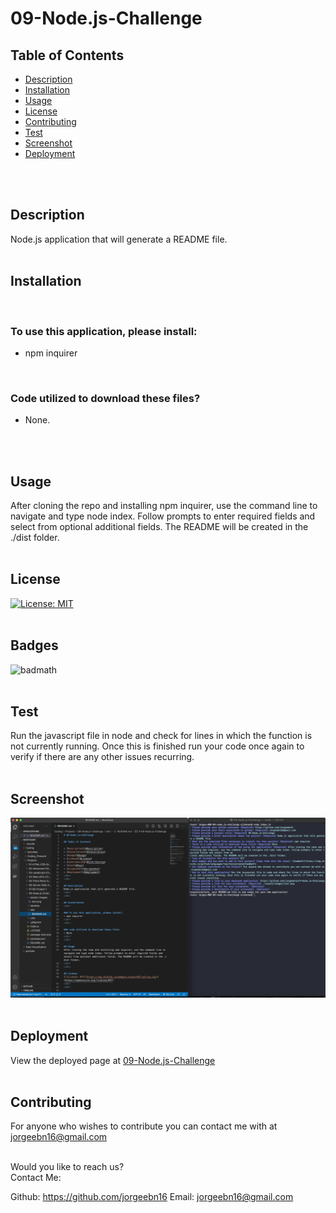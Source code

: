 # 09-Node.js-Challenge

## Table of Contents

* [Description](#Description)
* [Installation](#Installation)
* [Usage](#Usage)
* [License](#License)
* [Contributing](#Contributing)
* [Test](#Test)
* [Screenshot](#screenshot)
* [Deployment](#deployment)
</br>
</br>

## Description
Node.js application that will generate a README file.
</br>
</br>

## Installation
</br>

### To use this application, please install:
* npm inquirer
</br>

### Code utilized to download these files?
* None.
</br>
</br>

## Usage
After cloning the repo and installing npm inquirer, use the command line to navigate and type node index. Follow prompts to enter required fields and select from optional additional fields. The README will be created in the ./dist folder.
</br>
</br>

## License 
[![License: MIT](https://img.shields.io/badge/License-MIT-yellow.svg)](https://opensource.org/licenses/MIT)
</br>
</br>

## Badges
![badmath](https://img.shields.io/github/languages/top/nielsenjared/badmath)
</br>
</br>

## Test
Run the javascript file in node and check for lines in which the function is not currently running. Once this is finished run your code once again to verify if there are any other issues recurring. 
</br>
</br>

## Screenshot
![A sample screenshot of a README](../assets/images/screenshot.png)
</br>
</br>

## Deployment
View the deployed page at [09-Node.js-Challenge](https://github.com/jorgeebn16/9-Node.js-Challenge)
</br>
</br>

## Contributing
For anyone who wishes to contribute you can contact me with at jorgeebn16@gmail.com
</br>
</br>

Would you like to reach us?
</br>
Contact Me:

Github: https://github.com/jorgeebn16
Email: jorgeebn16@gmail.com
